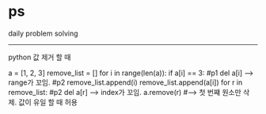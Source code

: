 # ps
daily problem solving





----
python 값 제거 할 때

a = [1, 2, 3]
remove_list = []
for i in range(len(a)):
  if a[i] == 3:
    #p1 del a[i] --> range가 꼬임.
    #p2 remove_list.append(i)
    remove_list.append(a[i])
for r in remove_list:
  #p2 del a[r] --> index가 꼬임.
  a.remove(r) #--> 첫 번쨰 원소만 삭제. 값이 유일 할 때 허용
  
  
